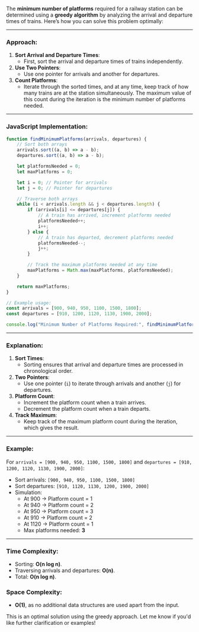 The **minimum number of platforms** required for a railway station can be determined using a **greedy algorithm** by analyzing the arrival and departure times of trains. Here’s how you can solve this problem optimally:

---

### **Approach**:

1. **Sort Arrival and Departure Times**:
    - First, sort the arrival and departure times of trains independently.
2. **Use Two Pointers**:
    - Use one pointer for arrivals and another for departures.
3. **Count Platforms**:
    - Iterate through the sorted times, and at any time, keep track of how many trains are at the station simultaneously. The maximum value of this count during the iteration is the minimum number of platforms needed.

---

### **JavaScript Implementation**:

```javascript
function findMinimumPlatforms(arrivals, departures) {
    // Sort both arrays
    arrivals.sort((a, b) => a - b);
    departures.sort((a, b) => a - b);

    let platformsNeeded = 0;
    let maxPlatforms = 0;

    let i = 0; // Pointer for arrivals
    let j = 0; // Pointer for departures

    // Traverse both arrays
    while (i < arrivals.length && j < departures.length) {
        if (arrivals[i] <= departures[j]) {
            // A train has arrived, increment platforms needed
            platformsNeeded++;
            i++;
        } else {
            // A train has departed, decrement platforms needed
            platformsNeeded--;
            j++;
        }

        // Track the maximum platforms needed at any time
        maxPlatforms = Math.max(maxPlatforms, platformsNeeded);
    }

    return maxPlatforms;
}

// Example usage:
const arrivals = [900, 940, 950, 1100, 1500, 1800];
const departures = [910, 1200, 1120, 1130, 1900, 2000];

console.log("Minimum Number of Platforms Required:", findMinimumPlatforms(arrivals, departures));
```

---

### **Explanation**:

1. **Sort Times**:
    - Sorting ensures that arrival and departure times are processed in chronological order.
2. **Two Pointers**:
    - Use one pointer (`i`) to iterate through arrivals and another (`j`) for departures.
3. **Platform Count**:
    - Increment the platform count when a train arrives.
    - Decrement the platform count when a train departs.
4. **Track Maximum**:
    - Keep track of the maximum platform count during the iteration, which gives the result.

---

### **Example**:

For `arrivals = [900, 940, 950, 1100, 1500, 1800]` and `departures = [910, 1200, 1120, 1130, 1900, 2000]`:

- Sort arrivals: `[900, 940, 950, 1100, 1500, 1800]`
- Sort departures: `[910, 1120, 1130, 1200, 1900, 2000]`
- Simulation:
    - At 900 → Platform count = 1
    - At 940 → Platform count = 2
    - At 950 → Platform count = 3
    - At 910 → Platform count = 2
    - At 1120 → Platform count = 1
    - Max platforms needed: **3**

---

### **Time Complexity**:

- Sorting: **O(n log n)**.
- Traversing arrivals and departures: **O(n)**.
- Total: **O(n log n)**.

### **Space Complexity**:

- **O(1)**, as no additional data structures are used apart from the input.

This is an optimal solution using the greedy approach. Let me know if you'd like further clarification or examples!
